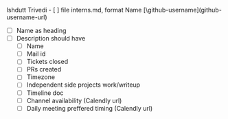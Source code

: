 Ishdutt Trivedi - 
[ ] file interns.md, format Name [\github-username\]\(github-username-url\)
- [ ] Name as heading
- [ ] Description should have
     - [ ] Name
     - [ ] Mail id
     - [ ] Tickets closed
     - [ ] PRs created
     - [ ] Timezone
     - [ ] Independent side projects work/writeup
     - [ ] Timeline doc
     - [ ] Channel availability (Calendly url)
     - [ ] Daily meeting preffered timing (Calendly url)
